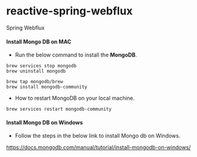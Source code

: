 # reactive-spring-webflux
Spring Webflux

#### Install Mongo DB on MAC

- Run the below command to install the **MongoDB**.

```
brew services stop mongodb
brew uninstall mongodb

brew tap mongodb/brew
brew install mongodb-community
```

-  How to restart MongoDB on your local machine.

```
brew services restart mongodb-community
```

#### Install Mongo DB on Windows

- Follow the steps in the below link to install Mongo db on Windows.

https://docs.mongodb.com/manual/tutorial/install-mongodb-on-windows/
